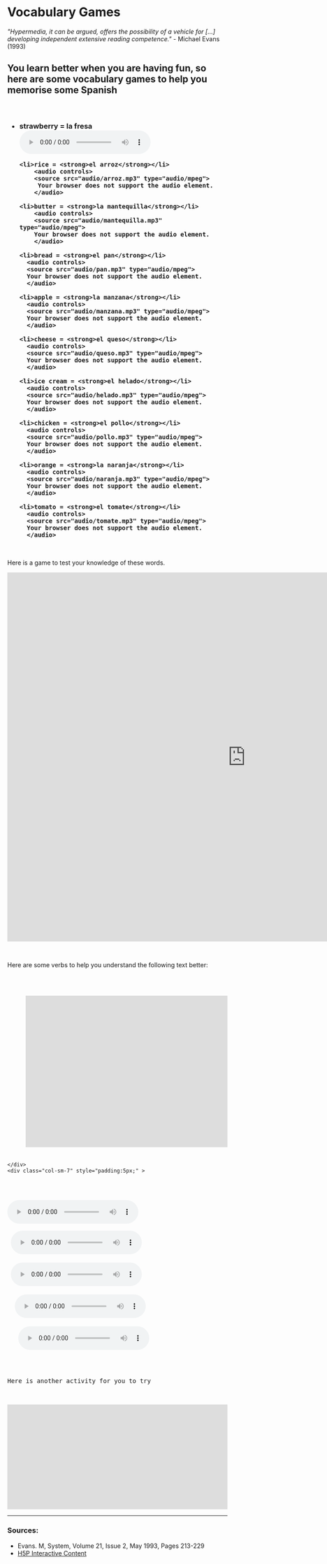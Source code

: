 <h1><strong>Vocabulary Games</strong></h1>

<p><i>"Hypermedia, it can be argued, offers the possibility of a vehicle for [...] developing independent extensive reading competence."</i> - Michael Evans (1993)</p>
<h2>You learn better when you are having fun, so here are some vocabulary games to help you memorise some Spanish</h2>

<h3>

<p>&nbsp;</p>

 <ul>
    <li>strawberry = <strong>la fresa</strong></li>
        <audio controls>
        <source src="audio/fresa.mp3" type="audio/mpeg">
        Your browser does not support the audio element.   
        </audio>
    
    <li>rice = <strong>el arroz</strong></li>
        <audio controls>
        <source src="audio/arroz.mp3" type="audio/mpeg">
         Your browser does not support the audio element.
        </audio>

    <li>butter = <strong>la mantequilla</strong></li>
        <audio controls>
        <source src="audio/mantequilla.mp3" type="audio/mpeg">
        Your browser does not support the audio element.
        </audio>

    <li>bread = <strong>el pan</strong></li>
      <audio controls>
      <source src="audio/pan.mp3" type="audio/mpeg">
      Your browser does not support the audio element.
      </audio>

    <li>apple = <strong>la manzana</strong></li>
      <audio controls>
      <source src="audio/manzana.mp3" type="audio/mpeg">
      Your browser does not support the audio element.
      </audio>

    <li>cheese = <strong>el queso</strong></li>
      <audio controls>
      <source src="audio/queso.mp3" type="audio/mpeg">
      Your browser does not support the audio element.
      </audio>

    <li>ice cream = <strong>el helado</strong></li>
      <audio controls>
      <source src="audio/helado.mp3" type="audio/mpeg">
      Your browser does not support the audio element.
      </audio>

    <li>chicken = <strong>el pollo</strong></li>
      <audio controls>
      <source src="audio/pollo.mp3" type="audio/mpeg">
      Your browser does not support the audio element.
      </audio>

    <li>orange = <strong>la naranja</strong></li>
      <audio controls>
      <source src="audio/naranja.mp3" type="audio/mpeg">
      Your browser does not support the audio element.
      </audio>

    <li>tomato = <strong>el tomate</strong></li>
      <audio controls>
      <source src="audio/tomate.mp3" type="audio/mpeg">
      Your browser does not support the audio element.
      </audio>
</ul>
</h3>
<p>&nbsp;</p>

<p>Here is a game to test your knowledge of these words.</p>

<iframe src="https://h5p.org/h5p/embed/1063367" width="1090" height="845" frameborder="0" allowfullscreen="allowfullscreen" allow="geolocation *; microphone *; camera *; midi *; encrypted-media *"></iframe><script src="https://h5p.org/sites/all/modules/h5p/library/js/h5p-resizer.js" charset="UTF-8"></script>

<p>&nbsp;</p>
<p>Here are some verbs to help you understand the following text better:</p>

<pre>
<div class="row">
    <div class="col-sm-5">
     <iframe src="https://h5p.org/h5p/embed/1063306" width="1090" height="347" frameborder="0" allowfullscreen="allowfullscreen" allow="geolocation *; microphone *; camera *; midi *; encrypted-media *"></iframe><script src="https://h5p.org/sites/all/modules/h5p/library/js/h5p-resizer.js" charset="UTF-8"></script>
    </div>
    <div class="col-sm-7" style="padding:5px;" >
<p>
<audio controls>
      <source src="audio/llevar%20recording.mp3" type="audio/mpeg">
      Your browser does not support the audio element.
      </audio>
 
 <audio controls>
      <source src="audio/comer%20recording.mp3" type="audio/mpeg">
      Your browser does not support the audio element.
      </audio>
      
 <audio controls>
      <source src="audio/comprar%20recording.mp3" type="audio/mpeg">
      Your browser does not support the audio element.
      </audio>
      
  <audio controls>
      <source src="audio/tener%20recording.mp3" type="audio/mpeg">
      Your browser does not support the audio element.
      </audio>
      
   <audio controls>
      <source src="audio/hacer%20recording.mp3" type="audio/mpeg">
      Your browser does not support the audio element.
      </audio>   
</p>


<p>Here is another activity for you to try</p>

<iframe src="https://h5p.org/h5p/embed/1063417" width="1090" height="240" frameborder="0" allowfullscreen="allowfullscreen" allow="geolocation *; microphone *; camera *; midi *; encrypted-media *"></iframe><script src="https://h5p.org/sites/all/modules/h5p/library/js/h5p-resizer.js" charset="UTF-8"></script>
</pre>
<hr>
<h3>Sources:</h3>
<ul>
<li>Evans. M, System, Volume 21, Issue 2, May 1993, Pages 213-229</li>
<li><a href="https://h5p.org/">H5P Interactive Content</a></li>
</ul>
<p>&nbsp;</p>
